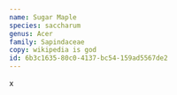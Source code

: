 ```yaml
---
name: Sugar Maple
species: saccharum
genus: Acer
family: Sapindaceae
copy: wikipedia is god
id: 6b3c1635-80c0-4137-bc54-159ad5567de2
---
```

x
